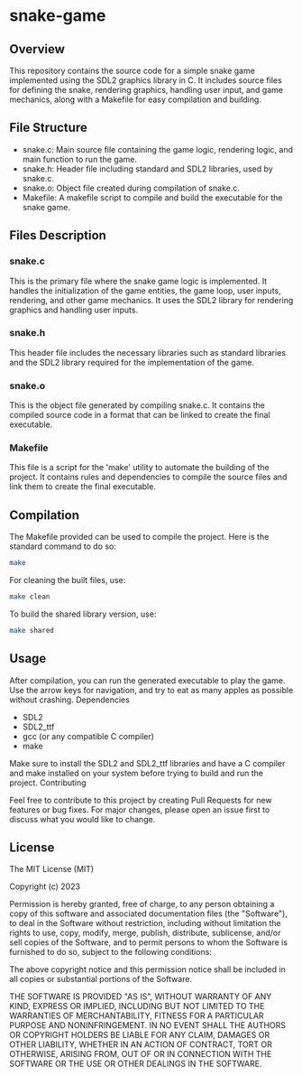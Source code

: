 # snake-game

## Overview

This repository contains the source code for a simple snake game implemented using the SDL2 graphics library in C. It includes source files for defining the snake, rendering graphics, handling user input, and game mechanics, along with a Makefile for easy compilation and building.

## File Structure
- snake.c: Main source file containing the game logic, rendering logic, and main function to run the game.
- snake.h: Header file including standard and SDL2 libraries, used by snake.c.
- snake.o: Object file created during compilation of snake.c.
- Makefile: A makefile script to compile and build the executable for the snake game.

## Files Description
### snake.c
This is the primary file where the snake game logic is implemented. It handles the initialization of the game entities, the game loop, user inputs, rendering, and other game mechanics. It uses the SDL2 library for rendering graphics and handling user inputs.

### snake.h

This header file includes the necessary libraries such as standard libraries and the SDL2 library required for the implementation of the game.

### snake.o

This is the object file generated by compiling snake.c. It contains the compiled source code in a format that can be linked to create the final executable.

### Makefile

This file is a script for the 'make' utility to automate the building of the project. It contains rules and dependencies to compile the source files and link them to create the final executable.

## Compilation

The Makefile provided can be used to compile the project. Here is the standard command to do so:

``` sh
make
```

For cleaning the built files, use:

``` sh
make clean
```

To build the shared library version, use:

``` sh
make shared
```

## Usage

After compilation, you can run the generated executable to play the game. Use the arrow keys for navigation, and try to eat as many apples as possible without crashing.
Dependencies

- SDL2
- SDL2_ttf
- gcc (or any compatible C compiler)
- make

Make sure to install the SDL2 and SDL2_ttf libraries and have a C compiler and make installed on your system before trying to build and run the project.
Contributing

Feel free to contribute to this project by creating Pull Requests for new features or bug fixes. For major changes, please open an issue first to discuss what you would like to change.

## License

The MIT License (MIT)

Copyright (c) 2023 

Permission is hereby granted, free of charge, to any person obtaining
a copy of this software and associated documentation files (the
"Software"), to deal in the Software without restriction, including
without limitation the rights to use, copy, modify, merge, publish,
distribute, sublicense, and/or sell copies of the Software, and to
permit persons to whom the Software is furnished to do so, subject to
the following conditions:

The above copyright notice and this permission notice shall be
included in all copies or substantial portions of the Software.

THE SOFTWARE IS PROVIDED "AS IS", WITHOUT WARRANTY OF ANY KIND,
EXPRESS OR IMPLIED, INCLUDING BUT NOT LIMITED TO THE WARRANTIES OF
MERCHANTABILITY, FITNESS FOR A PARTICULAR PURPOSE AND NONINFRINGEMENT.
IN NO EVENT SHALL THE AUTHORS OR COPYRIGHT HOLDERS BE LIABLE FOR ANY
CLAIM, DAMAGES OR OTHER LIABILITY, WHETHER IN AN ACTION OF CONTRACT,
TORT OR OTHERWISE, ARISING FROM, OUT OF OR IN CONNECTION WITH THE
SOFTWARE OR THE USE OR OTHER DEALINGS IN THE SOFTWARE.
